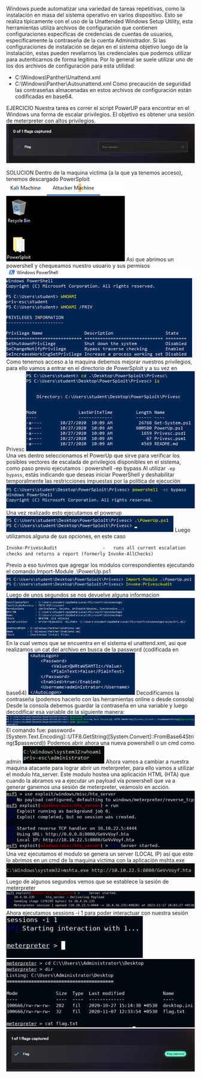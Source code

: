 Windows puede automatizar una variedad de tareas repetitivas, como la instalación en masa del sistema operativo en varios dispositivo. Esto se realiza típicamente con el uso de la Unattended Windows Setup Utility, esta herramientas utiliza archivos de configuración que contienen configuraciones especificas de credencias de cuentas de usuarios, específicamente la contraseña de la cuenta Administrador.
Si las configuraciones de instalación se dejan en el sistema objetivo luego de la instalación, estas pueden revelarnos las credenciales que podemos utilizar para autenticarnos de forma legitima.
Por lo general se suele utilizar uno de los dos archivos de configuración para esta utilidad:
- C:\\Windows\\Panther\\Unattend.xml
- C:\\Windows\\Panther\\Autounattend.xml
Como precaución de seguridad las contraseñas almacenadas en estos archivos de configuración están codificadas en base64.


EJERCICIO
Nuestra tarea es correr el script PowerUP para encontrar en el Windows una forma de escalar privilegios.
El objetivo es obtener una sesión de meterpreter con altos privilegios.
![](../../../../Images/Pasted%20image%2020231116222824.png)

SOLUCION
Dentro de la maquina victima (a la que ya tenemos acceso), tenemos descargado PowerSploit
![](../../../../Images/Pasted%20image%2020231116223145.png)
Asi que abrimos un powershell y chequeamos nuestro usuario y sus permisos
![](../../../../Images/Pasted%20image%2020231116223401.png)
Como tenemos acceso a la maquina debemos mejorar nuestros privilegios, para ello vamos a entrar en el directorio de PowerSploit y a su vez en Privesc
![](../../../../Images/Pasted%20image%2020231117010213.png)
Una ves dentro seleccionamos el PowerUp que sirve para verificar los posibles vectores de escalada de privilegios disponibles en el sistema, como paso previo ejecutamos : powershell -ep bypass
	Al utilizar `-ep bypass`, estás indicando que deseas iniciar PowerShell y deshabilitar temporalmente las restricciones impuestas por la política de ejecución
![](../../../../Images/Pasted%20image%2020231117010433.png)
Una vez realizado esto ejecutamos el powerup
![](../../../../Images/Pasted%20image%2020231117010511.png)
Luego utilizamos alguna de sus opciones, en este caso
```
Invoke-PrivescAudit                 -   runs all current escalation checks and returns a report (formerly Invoke-AllChecks)
```
Previo a eso tuvimos que agregar los módulos correspondientes ejecutando el comando
	Import-Module .\\PowerUp.ps1
![](../../../../Images/Pasted%20image%2020231117011640.png)
Luego de unos segundos se nos devuelve alguna informacion
![](../../../../Images/Pasted%20image%2020231117011700.png)
En la cual vemos que se encuentra en el sistema el unattend.xml, asi que realizamos un cat del archivo en busca de la password (codificada en base64)
![](../../../../Images/Pasted%20image%2020231117011847.png)
Decodificamos la contraseña (podemos hacerlo con las herramientas online o desde consola)
Desde la consola debemos guardar la contraseña en una variable y luego decodificar esa variable de la siguiente manera:
![](../../../../Images/Pasted%20image%2020231117012407.png)
El comando fue: 
	password=\[System.Text.Encoding]::UTF8.GetString(\[System.Convert]::FromBase64String($password))
Podemos abrir ahora una nueva powershell o un cmd como admin
![](../../../../Images/Pasted%20image%2020231117012735.png)
Ahora vamos a cambiar a nuestra maquina atacante para lograr abrir un meterpreter, para ello vamos a utilizar el modulo hta_server.
Este modulo hostea una aplicación HTML (HTA) que cuando la abramos va a ejecutar un payload vía powershell que va a generar ganemos una sesión de meterpreter, veámoslo en acción.
![](../../../../Images/Pasted%20image%2020231117013158.png)
Una vez ejecutamos el modulo se genera un server (LOCAL IP) así que este lo abrimos en un cmd de la maquina victima con la aplicación mshta.exe
![](../../../../Images/Pasted%20image%2020231117013458.png)
Luego de algunos segundos vemos que se establece la sesión de meterpreter
![](../../../../Images/Pasted%20image%2020231117013443.png)
Ahora ejecutamos sessions -i 1 para poder interactuar con nuestra sesión
![](../../../../Images/Pasted%20image%2020231117013639.png)
![](../../../../Images/Pasted%20image%2020231117013720.png)
![](../../../../Images/Pasted%20image%2020231117013737.png)




